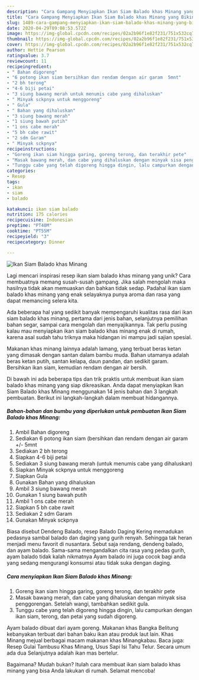 ```yaml
---
description: "Cara Gampang Menyiapkan Ikan Siam Balado khas Minang yang Bikin Ngiler"
title: "Cara Gampang Menyiapkan Ikan Siam Balado khas Minang yang Bikin Ngiler"
slug: 1489-cara-gampang-menyiapkan-ikan-siam-balado-khas-minang-yang-bikin-ngiler
date: 2020-04-29T09:08:53.572Z
image: https://img-global.cpcdn.com/recipes/02a2b96f1e82f231/751x532cq70/ikan-siam-balado-khas-minang-foto-resep-utama.jpg
thumbnail: https://img-global.cpcdn.com/recipes/02a2b96f1e82f231/751x532cq70/ikan-siam-balado-khas-minang-foto-resep-utama.jpg
cover: https://img-global.cpcdn.com/recipes/02a2b96f1e82f231/751x532cq70/ikan-siam-balado-khas-minang-foto-resep-utama.jpg
author: Hettie Pearson
ratingvalue: 3.7
reviewcount: 11
recipeingredient:
- " Bahan digoreng"
- "6 potong ikan siam bersihkan dan rendam dengan air garam  5mnt"
- "2 bh terong"
- "4-6 biji petai"
- "3 siung bawang merah untuk menumis cabe yang dihaluskan"
- " Minyak sckpnya untuk menggoreng"
- " Gula"
- " Bahan yang dihaluskan"
- "3 siung bawang merah"
- "1 siung bawah putih"
- "1 ons cabe merah"
- "5 bh cabe rawit"
- "2 sdm Garam"
- " Minyak sckpnya"
recipeinstructions:
- "Goreng ikan siam hingga garing, goreng terong, dan terakhir pete"
- "Masak bawang merah, dan cabe yang dihaluskan dengan minyak sisa penggorengan. Setelah wangi, tambahkan sedikit gula."
- "Tunggu cabe yang telah digoreng hingga dingin, lalu campurkan dengan ikan siam, terong, dan petai yang sudah digoreng."
categories:
- Resep
tags:
- ikan
- siam
- balado

katakunci: ikan siam balado 
nutrition: 175 calories
recipecuisine: Indonesian
preptime: "PT40M"
cooktime: "PT55M"
recipeyield: "3"
recipecategory: Dinner

---
```



![Ikan Siam Balado khas Minang](https://img-global.cpcdn.com/recipes/02a2b96f1e82f231/751x532cq70/ikan-siam-balado-khas-minang-foto-resep-utama.jpg)

Lagi mencari inspirasi resep ikan siam balado khas minang yang unik? Cara membuatnya memang susah-susah gampang. Jika salah mengolah maka hasilnya tidak akan memuaskan dan bahkan tidak sedap. Padahal ikan siam balado khas minang yang enak selayaknya punya aroma dan rasa yang dapat memancing selera kita.

Ada beberapa hal yang sedikit banyak mempengaruhi kualitas rasa dari ikan siam balado khas minang, pertama dari jenis bahan, selanjutnya pemilihan bahan segar, sampai cara mengolah dan menyajikannya. Tak perlu pusing kalau mau menyiapkan ikan siam balado khas minang enak di rumah, karena asal sudah tahu triknya maka hidangan ini mampu jadi sajian spesial.

Makanan khas minang lainnya adalah lamang, yang terbuat beras ketan yang dimasak dengan santan dalam bambu muda. Bahan utamanya adalah beras ketan putih, santan kelapa, daun pandan, dan sedikit garam. Bersihkan ikan siam, kemudian rendam dengan air bersih.


Di bawah ini ada beberapa tips dan trik praktis untuk membuat ikan siam balado khas minang yang siap dikreasikan. Anda dapat menyiapkan Ikan Siam Balado khas Minang menggunakan 14 jenis bahan dan 3 langkah pembuatan. Berikut ini langkah-langkah dalam membuat hidangannya.

<!--inarticleads1-->

##### Bahan-bahan dan bumbu yang diperlukan untuk pembuatan Ikan Siam Balado khas Minang:

1. Ambil  Bahan digoreng
1. Sediakan 6 potong ikan siam (bersihkan dan rendam dengan air garam +/- 5mnt
1. Sediakan 2 bh terong
1. Siapkan 4-6 biji petai
1. Sediakan 3 siung bawang merah (untuk menumis cabe yang dihaluskan)
1. Siapkan  Minyak sckpnya untuk menggoreng
1. Siapkan  Gula
1. Gunakan  Bahan yang dihaluskan
1. Ambil 3 siung bawang merah
1. Gunakan 1 siung bawah putih
1. Ambil 1 ons cabe merah
1. Siapkan 5 bh cabe rawit
1. Sediakan 2 sdm Garam
1. Gunakan  Minyak sckpnya


Biasa disebut Dendeng Balado, resep Balado Daging Kering memadukan pedasnya sambal balado dan daging yang gurih renyah. Sehingga tak heran menjadi menu favorit di nusantara. Sebut saja rendang, dendeng balado, dan ayam balado. Sama-sama mengandalkan cita rasa yang pedas gurih, ayam balado tidak kalah nikmatnya Ayam balado ini juga cocok bagi anda yang sedang mengurangi konsumsi atau tidak suka dengan daging. 

<!--inarticleads2-->

##### Cara menyiapkan Ikan Siam Balado khas Minang:

1. Goreng ikan siam hingga garing, goreng terong, dan terakhir pete
1. Masak bawang merah, dan cabe yang dihaluskan dengan minyak sisa penggorengan. Setelah wangi, tambahkan sedikit gula.
1. Tunggu cabe yang telah digoreng hingga dingin, lalu campurkan dengan ikan siam, terong, dan petai yang sudah digoreng.


Ayam balado dibuat dari ayam goreng. Makanan khas Bangka Belitung kebanyakan terbuat dari bahan baku ikan atau produk laut lain. Khas Minang mejual berbagai macam makanan khas Minangkabau. Baca juga: Resep Gulai Tambusu Khas Minang, Usus Sapi Isi Tahu Telur. Secara umum ada dua Selanjutnya adalah ikan mas bertelur. 

Bagaimana? Mudah bukan? Itulah cara membuat ikan siam balado khas minang yang bisa Anda lakukan di rumah. Selamat mencoba!
